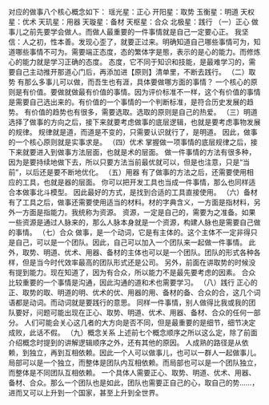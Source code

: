 对应的做事八个核心概念如下：
瑶光星：正心
开阳星：取势
玉衡星：明道
天权星：优术
天玑星：用器
天璇星：备材
天枢星：合众
北极星：践行
（一）正心
做事儿之前先要学会做人。而做人最重要的一件事情就是自己一定要心正。
我坚信：人之初，性本善。发现心歪了，就要正过来。明确知道自己哪些事情可为，知道哪些事情不可为。需要端正态度，态的繁体字是態，表示的是心的能力。而修炼心的能力就是学习正确的态度。
态度，它不同于知识和技能，是最难学习的，需要自己主动推开那道心门后，再添加进【原则】清单里，不断去践行。
（二）取势
有那么多事儿可以做，而吾生也有涯，具体要做哪方面的事情？
一个核心的原则是有价值。要做就做最有价值的事情。因为评价标准不一样，这个有价值的事情是需要自己选出来的。有价值的一个事情的一个判断标准，是符合历史发展的趋势。
有价值的趋势也有很多，需要选取。选取的原则是自己的热爱。
（三）明道
选择了做事的方向之后，接下来就要考虑做事的底层逻辑，也就是要考虑事物发展的规律。
规律就是道，而道是不变的，只需要认识就行了，是明道。
因此，做事的一个核心原则就是实事求是。
（四）优术
掌握做一项事情的底层规律之后，接下来就要进入到做事方法层面，也就是术的层面。
做一件事情的方法有很多种，因为是要持续地做下去，所以只要方法当前最优就可以，但是也注意，只是“当前”，以后还是要不断地优化。
（五）用器
有了做事的方法之后，还需要使用相应的工具，也就是器的层面。
你可以把开发工具也当成一件事情，那么也同样适合本做事北斗模型。
因此最好的方式，是找到合适的工具直接使用。
（六）备材
有了工具之后，做事还需要使用适当的材料。材的字典含义，一方面是指材料，另外一方面是指能力。我统称为资源。
资源，一定是自己的，需要为之准备。如果一些资源是通过人脉来的，那么人脉本身就是一个资源，构建人脉也是需要自己做的事情。
（七）合众
做事，是一个动词，它是有主体的。这个主体不一定非得只是自己，可以是一个团队。因此，自己可以加入一个团队来一起做一件事情。
此外，取势、明道、优术、用器、备材的主体也可以是一个团队。团队的形式各种各样，但是当今时代效率最高的团队形式还是公司。
另外，前面在讲取势的时候没有提到能力。现在知道了，因为有合众，所以能力不是最先要考虑的因素。
合众比较重要的一个事情是沟通，因此沟通的道和术也需要学习。
（八）践行
正心的正、取势的取、明道的明、优术的优、用器的用、备材的备、合众的合，这几个词语都是动词。而动词就是要践行的意思。
同样一件事情，别人做得比我或我的团队要好，问题可能出现在正心、取势、明道、优术、用器、备材、合众的任何一部分。 人们可能会关心这几者的大方向是否不同，但是最重要的是细节，细节决定成败，此话不假。
（九）概念关系
上述前七个概念顺序之所以这么定，除了前面介绍概念时提到的讲解逻辑顺序之外，还有其他的原因。
人成熟的路径是从依赖，到独立，再到互相依赖。因此一个人可以做事儿，也可以一群人一起做事儿。局部可以是一个独立，而整体是团队内互相依赖。而局部也可以是一个团队独立，而整体是不同团队互相依赖。
一个具体人需要正心、取势、明道、优术、用器、备材、合众。那么一个团队也是如此，团队也需要正自己的心，取自己的势……，进而又可以上升到一个国家，甚至上升到全世界。